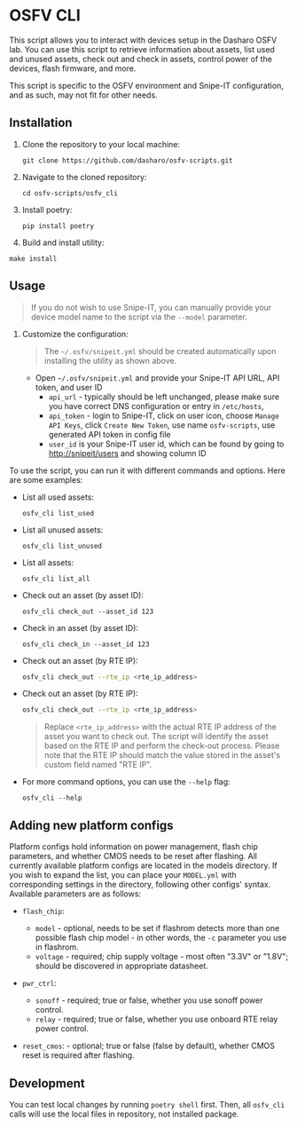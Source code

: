 # OSFV CLI

This script allows you to interact with devices setup in the Dasharo OSFV lab.
You can use this script to retrieve information about assets, list used and
unused assets, check out and check in assets, control power of the devices, flash
firmware, and more.

This script is specific to the OSFV environment and Snipe-IT configuration, and
as such, may not fit for other needs.

## Installation

1. Clone the repository to your local machine:

   ```shell
   git clone https://github.com/dasharo/osfv-scripts.git
   ```

1. Navigate to the cloned repository:

   ```shell
   cd osfv-scripts/osfv_cli
   ```

1. Install poetry:

   ```shell
   pip install poetry
   ```

1. Build and install utility:

  ```shell
  make install
  ```

## Usage

> If you do not wish to use Snipe-IT, you can manually provide your device
> model name to the script via the `--model` parameter.

1. Customize the configuration:

    > The `~/.osfv/snipeit.yml` should be created automatically upon installing
    > the utility as shown above.

   * Open `~/.osfv/snipeit.yml` and provide your Snipe-IT API URL, API token,
     and user ID
     - `api_url` - typically should be left unchanged, please make sure you have
       correct DNS configuration or entry in `/etc/hosts`,
     - `api_token` - login to Snipe-IT, click on user icon, choose `Manage API
       Keys`, click `Create New Token`, use name `osfv-scripts`, use generated API
       token in config file
     - `user_id` is your Snipe-IT user id, which can be found by going to
       <http://snipeit/users> and showing column ID

To use the script, you can run it with different commands and options. Here are
some examples:

* List all used assets:

  ```shell
  osfv_cli list_used
  ```

* List all unused assets:

  ```shell
  osfv_cli list_unused
  ```

* List all assets:

  ```shell
  osfv_cli list_all
  ```

* Check out an asset (by asset ID):

  ```shell
  osfv_cli check_out --asset_id 123
  ```

* Check in an asset (by asset ID):

  ```shell
  osfv_cli check_in --asset_id 123
  ```

* Check out an asset (by RTE IP):

  ```bash
  osfv_cli check_out --rte_ip <rte_ip_address>
  ```

* Check out an asset (by RTE IP):

  ```bash
  osfv_cli check_out --rte_ip <rte_ip_address>
  ```

  > Replace `<rte_ip_address>` with the actual RTE IP address of the asset you
  > want to check out. The script will identify the asset based on the RTE IP and
  > perform the check-out process.
  > Please note that the RTE IP should match the value stored in the asset's
  > custom field named "RTE IP".

* For more command options, you can use the `--help` flag:

  ```shell
  osfv_cli --help
  ```

## Adding new platform configs

Platform configs hold information on power management, flash chip parameters,
and whether CMOS needs to be reset after flashing. All currently available
platform configs are located in the models directory. If you wish to expand
the list, you can place your `MODEL.yml` with corresponding settings in the
directory, following other configs' syntax. Available parameters are as
follows:

* `flash_chip`:
    * `model` - optional, needs to be set if flashrom detects more than one
    possible flash chip model - in other words, the `-c` parameter you use in
    flashrom.
    * `voltage` - required; chip supply voltage - most often "3.3V" or "1.8V";
    should be discovered in appropriate datasheet.

* `pwr_ctrl`:
    * `sonoff` - required; true or false, whether you use sonoff power control.
    * `relay` - required; true or false, whether you use onboard RTE relay
    power control.

* `reset_cmos`: - optional; true or false (false by default), whether CMOS reset
    is required after flashing.

## Development

You can test local changes by running `poetry shell` first. Then, all
`osfv_cli` calls will use the local files in repository, not installed package.
